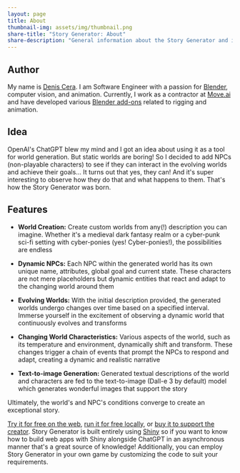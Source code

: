 ```yaml
---
layout: page
title: About
thumbnail-img: assets/img/thumbnail.png
share-title: "Story Generator: About"
share-description: "General information about the Story Generator and its author"
---
```

## Author

My name is [Denis Cera](https://www.linkedin.com/in/denis-cera-497872108/). I am Software Engineer with a passion for [Blender](https://www.blender.org/), computer vision, and animation. Currently, I work as a contractor at [Move.ai](http://move.ai) and have developed various [Blender add-ons](https://blendermarket.com/creators/denis-chera) related to rigging and animation.

## Idea

OpenAI's ChatGPT blew my mind and I got an idea about using it as a tool for world generation. But static worlds are boring! So I decided to add NPCs (non-playable characters) to see if they can interact in the evolving worlds and achieve their goals... It turns out that yes, they can! And it's super interesting to observe how they do that and what happens to them. That's how the Story Generator was born.

## Features

- **World Creation:** Create custom worlds from any(!) description you can imagine. Whether it's a medieval dark fantasy realm or a cyber-punk sci-fi setting with cyber-ponies (yes! Cyber-ponies!), the possibilities are endless
  
- **Dynamic NPCs:** Each NPC within the generated world has its own unique name, attributes, global goal and current state. These characters are not mere placeholders but dynamic entities that react and adapt to the changing world around them
  
- **Evolving Worlds:** With the initial description provided, the generated worlds undergo changes over time based on a specified interval. Immerse yourself in the excitement of observing a dynamic world that continuously evolves and transforms
  
- **Changing World Characteristics:** Various aspects of the world, such as its temperature and environment, dynamically shift and transform. These changes trigger a chain of events that prompt the NPCs to respond and adapt, creating a dynamic and realistic narrative

- **Text-to-image Generation:** Generated textual descriptions of the world and characters are fed to the text-to-image (Dall-e 3 by default) model which generates wonderful images that support the story

Ultimately, the world's and NPC's conditions converge to create an exceptional story.

[Try it for free on the web](https://www.story-generator.ai/), [run it for free locally](https://github.com/Dene33/world-gpt/releases), or [buy it to support the creator](https://dene33.gumroad.com/l/story-generator?referrer=https%3A%2F%2Fwww.story-generator.ai%2Fpricing%2F&wanted=true). Story Generator is built entirely using [Shiny](https://shiny.posit.co/py/) so if you want to know how to build web apps with Shiny alongside ChatGPT in an asynchronous manner that's a great source of knowledge! Additionally, you can employ Story Generator in your own game by customizing the code to suit your requirements.